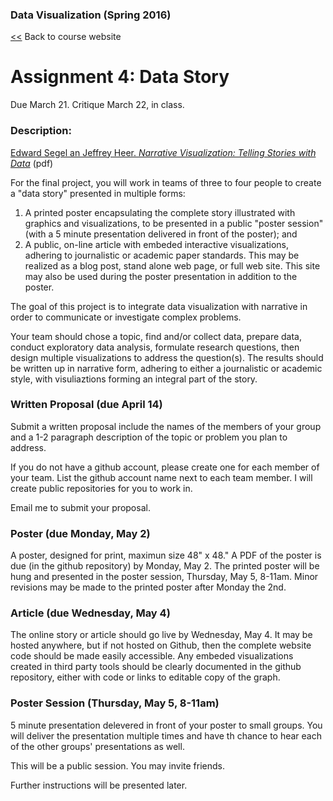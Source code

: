 ### Data Visualization (Spring 2016)[<<](http://datavis-sp16.github.io/) Back to course website
# Assignment 4: Data Story  
Due March 21. Critique March 22, in class.### Description: 

[Edward Segel an Jeffrey Heer. *Narrative Visualization: Telling Stories with Data*](http://vis.stanford.edu/files/2010-Narrative-InfoVis.pdf) (pdf)

For the final project, you will work in teams of three to four people to create a "data story" presented in multiple forms: 

1. A printed poster encapsulating the complete story illustrated with graphics and visualizations, to be presented in a public "poster session" (with a 5 minute presentation delivered in front of the poster); and
2. A public, on-line article with embeded interactive visualizations, adhering to journalistic or academic paper standards.  This may be realized as a blog post, stand alone web page, or full web site.  This site may also be used during the poster presentation in addition to the poster.

The goal of this project is to integrate data visualization with narrative in order to communicate or investigate complex problems.  

Your team should chose a topic, find and/or collect data, prepare data, conduct exploratory data analysis, formulate research questions, then design multiple visualizations to address the question(s).  The results should be written up in narrative form, adhering to either a journalistic or academic style, with visuliaztions forming an integral part of the story.

### Written Proposal (due April 14)

Submit a written proposal include the names of the members of your group and a 1-2 paragraph description of the topic or problem you plan to address.

If you do not have a github account, please create one for each member of your team.  List the github account name next to each team member.  I will create public repositories for you to work in.

Email me to submit your proposal.

### Poster (due Monday, May 2)

A poster, designed for print, maximun size 48" x 48."  A PDF of the poster is due (in the github repository) by Monday, May 2.  The printed poster will be hung and presented in the poster session, Thursday, May 5, 8-11am.  Minor revisions may be made to the printed poster after Monday the 2nd.

### Article (due Wednesday, May 4)

The online story or article should go live by Wednesday, May 4.  It may be hosted anywhere, but if not hosted on Github, then the complete website code should be made easily accessible.  Any embeded visualizations created in third party tools should be clearly documented in the github repository, either with code or links to editable copy of the graph.

### Poster Session (Thursday, May 5, 8-11am)

5 minute presentation delevered in front of your poster to small groups.  You will deliver the presentation multiple times and have th chance to hear each of the other groups' presentations as well.

This will be a public session.  You may invite friends.

Further instructions will be presented later.
